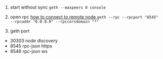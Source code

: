 1. start without sync 
```geth --maxpeers 0 console```

2. open rpc [how to connect to remote node ](https://ethereum.stackexchange.com/questions/12436/how-to-communicate-with-a-remote-node) 
```geth --rpc --rpcport "8545" --rpcaddr "0.0.0.0" --rpccorsdomain "*"```

3. geth port
 -  30303 node discovery
 - 8545 rpc-json https
 - 8546 rpc-json ws

